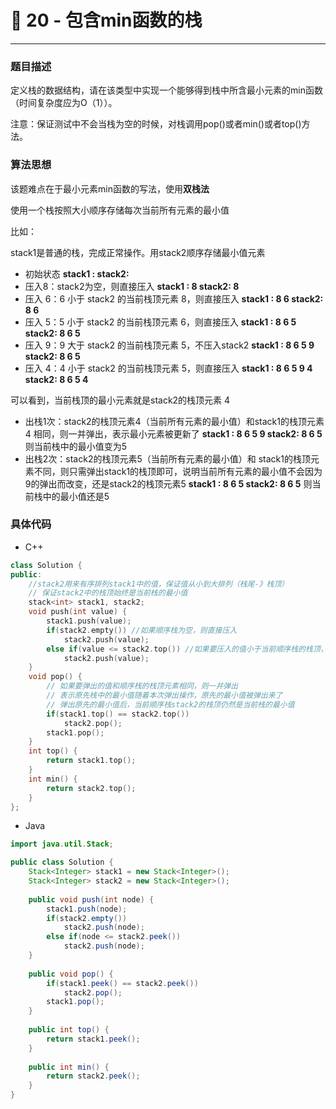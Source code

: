# 🍝 20 - 包含min函数的栈

---



### 题目描述

定义栈的数据结构，请在该类型中实现一个能够得到栈中所含最小元素的min函数（时间复杂度应为O（1））。

注意：保证测试中不会当栈为空的时候，对栈调用pop()或者min()或者top()方法。



### 算法思想

该题难点在于最小元素min函数的写法，使用**双栈法**



使用一个栈按照大小顺序存储每次当前所有元素的最小值



比如：

stack1是普通的栈，完成正常操作。用stack2顺序存储最小值元素



- 初始状态
   **stack1 :
   stack2:**
- 压入8：stack2为空，则直接压入
   **stack1 : 8
   stack2:  8**
- 压入 6：6 小于 stack2 的当前栈顶元素 8，则直接压入
   **stack1 : 8 6
   stack2:  8 6**
- 压入 5：5 小于 stack2 的当前栈顶元素 6，则直接压入
   **stack1 : 8 6 5
   stack2:  8 6 5**
- 压入 9：9 大于 stack2 的当前栈顶元素 5，不压入stack2
   **stack1 : 8 6 5 9
   stack2:  8 6 5**
- 压入 4：4 小于 stack2 的当前栈顶元素 5，则直接压入
   **stack1 : 8 6 5 9 4
   stack2:  8 6 5 4**



可以看到，当前栈顶的最小元素就是stack2的栈顶元素 4



- 出栈1次：stack2的栈顶元素4（当前所有元素的最小值）和stack1的栈顶元素 4 相同，则一并弹出，表示最小元素被更新了
   **stack1 : 8 6 5 9
   stack2:  8 6 5**
   则当前栈中的最小值变为5
- 出栈2次：stack2的栈顶元素5（当前所有元素的最小值）和 stack1的栈顶元素不同，则只需弹出stack1的栈顶即可，说明当前所有元素的最小值不会因为9的弹出而改变，还是stack2的栈顶元素5
   **stack1 : 8 6 5
   stack2:  8 6 5**
   则当前栈中的最小值还是5



### 具体代码

- C++

```c++
class Solution {
public:
    //stack2用来有序排列stack1中的值，保证值从小到大排列（栈尾-》栈顶）
    // 保证stack2中的栈顶始终是当前栈的最小值
    stack<int> stack1, stack2; 
    void push(int value) {
        stack1.push(value);
        if(stack2.empty()) //如果顺序栈为空，则直接压入
            stack2.push(value);
        else if(value <= stack2.top()) //如果要压入的值小于当前顺序栈的栈顶，则压入
            stack2.push(value);
    }
    void pop() {
        // 如果要弹出的值和顺序栈的栈顶元素相同，则一并弹出
        // 表示原先栈中的最小值随着本次弹出操作，原先的最小值被弹出来了
        // 弹出原先的最小值后，当前顺序栈stack2的栈顶仍然是当前栈的最小值
        if(stack1.top() == stack2.top())
            stack2.pop();
        stack1.pop();
    }
    int top() {
        return stack1.top();
    }
    int min() {
        return stack2.top();
    }
};
```



- Java



```java
import java.util.Stack;

public class Solution {
    Stack<Integer> stack1 = new Stack<Integer>();
    Stack<Integer> stack2 = new Stack<Integer>();
    
    public void push(int node) {
        stack1.push(node);
        if(stack2.empty())
            stack2.push(node);
        else if(node <= stack2.peek())
            stack2.push(node);
    }
    
    public void pop() {
        if(stack1.peek() == stack2.peek())
            stack2.pop();
        stack1.pop();
    }
    
    public int top() {
        return stack1.peek();
    }
    
    public int min() {
        return stack2.peek();
    }
}
```